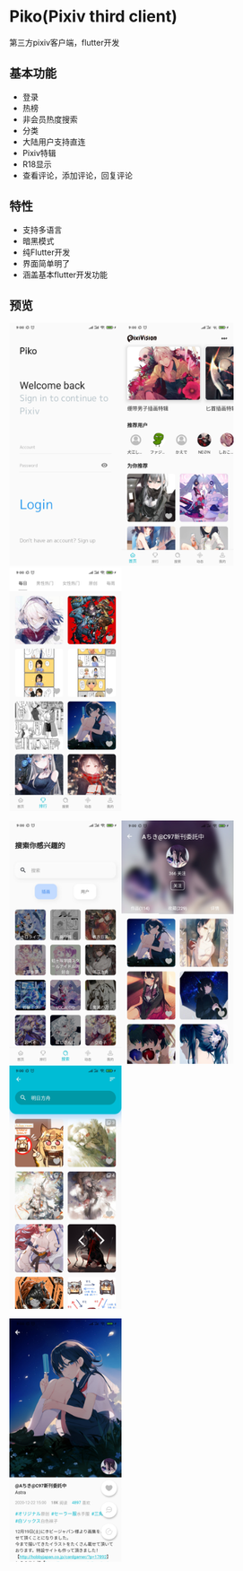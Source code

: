 # Piko(Pixiv third client)

第三方pixiv客户端，flutter开发


## 基本功能

- 登录
- 热榜
- 非会员热度搜索
- 分类
- 大陆用户支持直连
- Pixiv特辑
- R18显示
- 查看评论，添加评论，回复评论

## 特性

- 支持多语言
- 暗黑模式
- 纯Flutter开发
- 界面简单明了
- 涵盖基本flutter开发功能


## 预览

<img src="https://github.com/MikaelZero/Piko/blob/main/images/image_1.jpg?raw=true" width="200"><img src="https://github.com/MikaelZero/Piko/blob/main/images/image_2.jpg?raw=true" width="200"><img src="https://github.com/MikaelZero/Piko/blob/main/images/image_3.jpg?raw=true" width="200">

<img src="https://github.com/MikaelZero/Piko/blob/main/images/image_4.jpg?raw=true" width="200"><img src="https://github.com/MikaelZero/Piko/blob/main/images/image_5.jpg?raw=true" width="200"><img src="https://github.com/MikaelZero/Piko/blob/main/images/image_6.jpg?raw=true" width="200">

<img src="https://github.com/MikaelZero/Piko/blob/main/images/image_7.jpg?raw=true" width="200">
